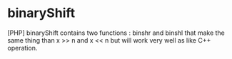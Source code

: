 # binaryShift
[PHP] binaryShift contains two functions : binshr and binshl that make the same thing than x >> n and x &lt;&lt; n but will work very well as like C++ operation.
